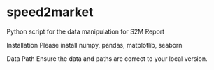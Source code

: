 # speed2market
Python script for the data manipulation for S2M Report

Installation
Please install numpy, pandas, matplotlib, seaborn

Data Path
Ensure the data and paths are correct to your local version.
